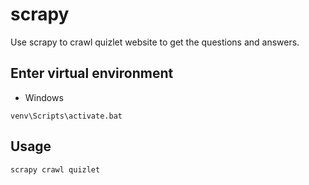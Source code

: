 # scrapy
Use scrapy to crawl quizlet website to get the questions and answers.

## Enter virtual environment
- Windows
```
venv\Scripts\activate.bat
```

## Usage
```
scrapy crawl quizlet
```
